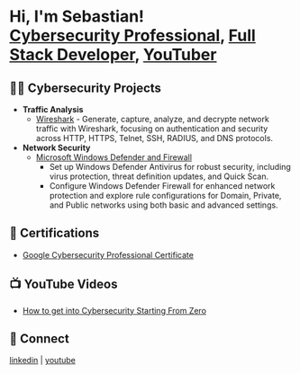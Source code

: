 <h1>Hi, I'm Sebastian! <br/><a href="https://www.linkedin.com/in/seblex/">Cybersecurity Professional</a>, <a href="https://github.com/seblex9">Full Stack Developer</a>, <a href="https://www.youtube.com/c/seblex">YouTuber</a></h1>

<h2>👨‍💻 Cybersecurity Projects</h2>

- <b>Traffic Analysis</b>
  - [Wireshark](https://github.com/seblex9/wireshark) - Generate, capture, analyze, and decrypte network traffic with Wireshark, focusing on authentication and security across HTTP, HTTPS, Telnet, SSH, RADIUS, and DNS protocols.
- <b>Network Security</b>
  - [Microsoft Windows Defender and Firewall](https://github.com/seblex9/windows-defender)
    - Set up Windows Defender Antivirus for robust security, including virus protection, threat definition updates, and Quick Scan.
    - Configure Windows Defender Firewall for enhanced network protection and explore rule configurations for Domain, Private, and Public networks using both basic and advanced settings.

<h2>📜 Certifications</h2>

  - [Google Cybersecurity Professional Certificate](https://www.credly.com/badges/e3c21d9f-e911-4fc2-a297-6ea837ef2a48/)

<h2>📺 YouTube Videos</h2>

- [How to get into Cybersecurity Starting From Zero](https://www.youtube.com/watch?v=a83ASGn_V_)

<h2> 🤳 Connect</h2>

[linkedin](https://linkedin.com/in/seblex) | [youtube](https://www.youtube.com/c/seblex)

